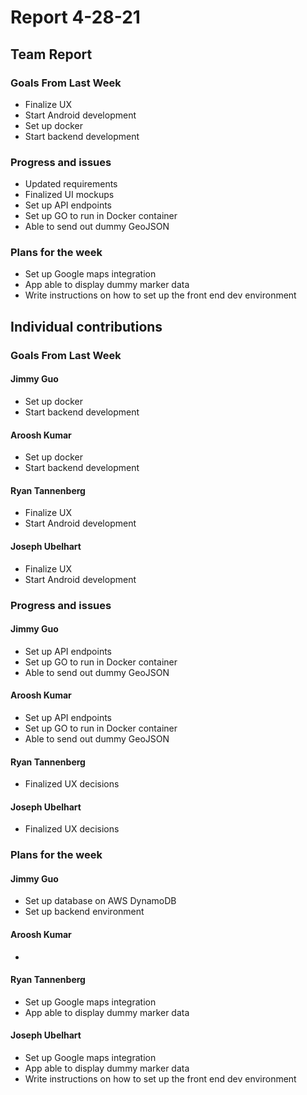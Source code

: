 # Report 4-28-21

## Team Report

### Goals From Last Week

- Finalize UX
- Start Android development
- Set up docker
- Start backend development

### Progress and issues
- Updated requirements
- Finalized UI mockups
- Set up API endpoints
- Set up GO to run in Docker container
- Able to send out dummy GeoJSON

### Plans for the week

- Set up Google maps integration
- App able to display dummy marker data
- Write instructions on how to set up the front end dev environment

## Individual contributions

### Goals From Last Week

#### Jimmy Guo
- Set up docker
- Start backend development

#### Aroosh Kumar
- Set up docker
- Start backend development

#### Ryan Tannenberg
- Finalize UX
- Start Android development

#### Joseph Ubelhart
- Finalize UX
- Start Android development

### Progress and issues

#### Jimmy Guo
- Set up API endpoints
- Set up GO to run in Docker container
- Able to send out dummy GeoJSON

#### Aroosh Kumar
- Set up API endpoints
- Set up GO to run in Docker container
- Able to send out dummy GeoJSON

#### Ryan Tannenberg
- Finalized UX decisions

#### Joseph Ubelhart
- Finalized UX decisions

### Plans for the week

#### Jimmy Guo
- Set up database on AWS DynamoDB
- Set up backend environment

#### Aroosh Kumar
-

#### Ryan Tannenberg
- Set up Google maps integration
- App able to display dummy marker data

#### Joseph Ubelhart
- Set up Google maps integration
- App able to display dummy marker data
- Write instructions on how to set up the front end dev environment
